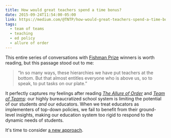 ```yaml
---
title: How would great teachers spend a time bonus?
date: 2015-09-24T11:54:00-05:00
link: https://medium.com/@TNTP/how-would-great-teachers-spend-a-time-bonus-233ee3ac09b3
tags: 
  - team of teams
  - teaching
  - ed policy
  - allure of order
---
```


This entire series of conversations with [Fishman Prize](fishman) winners is worth reading, but this passage stood out to me:

>“In so many ways, these hierarchies we have put teachers at the bottom. But that almost entitles everyone who is above us, so to speak, to put tasks on our plate.”

It perfectly captures my feelings after reading [*The Allure of Order*](allureoforder) and [*Team of Teams*](teamofteams): our highly bureaucratized school system is limiting the potential of our students *and* our educators. When we treat educators as implementers of top-down policies, we fail to benefit from their ground-level insights, making our education system too rigid to respond to the dynamic needs of students.  

It's time to consider [a new approach](bt).

[allureoforder]: http://www.amazon.com/The-Allure-Order-Expectations-Development/dp/0190231459

[bt]: http://alspur.com/beyond-taylorism-part-iii/

[fishman]: http://tntp.org/fishman-prize

[teamofteams]: http://www.amazon.com/Team-Teams-Rules-Engagement-Complex/dp/1591847486